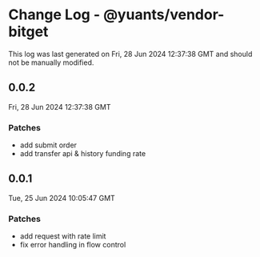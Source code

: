 # Change Log - @yuants/vendor-bitget

This log was last generated on Fri, 28 Jun 2024 12:37:38 GMT and should not be manually modified.

## 0.0.2
Fri, 28 Jun 2024 12:37:38 GMT

### Patches

- add submit order
- add transfer api & history funding rate

## 0.0.1
Tue, 25 Jun 2024 10:05:47 GMT

### Patches

- add request with rate limit
- fix error handling in flow control

